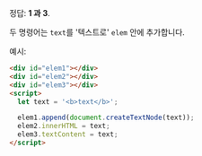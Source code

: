 정답: **1 과 3**.

두 명령어는 `text`를 '텍스트로' `elem` 안에 추가합니다.

예시:

```html run height=80
<div id="elem1"></div>
<div id="elem2"></div>
<div id="elem3"></div>
<script>
  let text = '<b>text</b>';

  elem1.append(document.createTextNode(text));
  elem2.innerHTML = text;
  elem3.textContent = text;
</script>
```
